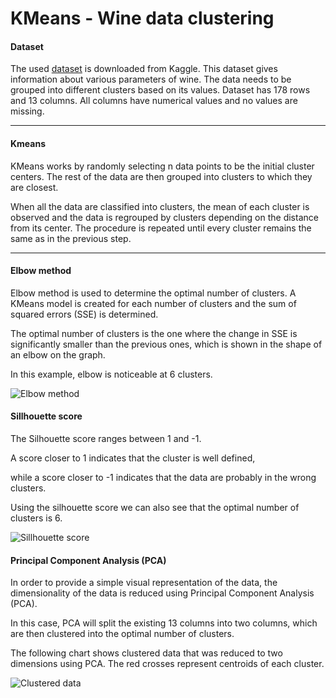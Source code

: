 # KMeans - Wine data clustering
#### Dataset
The used [dataset](https://www.kaggle.com/datasets/harrywang/wine-dataset-for-clustering) is downloaded from Kaggle. This dataset gives
information about various parameters of wine. The data needs to be grouped into different clusters based on its values.
Dataset has 178 rows and 13 columns. All columns have numerical values and no values are missing.
___
#### Kmeans
KMeans works by randomly selecting n data points to be the initial cluster centers. 
The rest of the data are then grouped into clusters to which they are closest.

When all the data are classified into clusters, the mean of each cluster
is observed and the data is regrouped by clusters depending on the distance from its center. 
The procedure is repeated until every cluster remains the same as in the previous step.
___
#### Elbow method
Elbow method is used to determine the optimal number of clusters. A KMeans model is created for each number of clusters 
and the sum of squared errors (SSE) is determined.

The optimal number of clusters is the one where the change in SSE is significantly smaller than 
the previous ones, which is shown in the shape of an elbow on the graph.

In this example, elbow is noticeable at 6 clusters.

![Elbow method](https://github.com/mato-m/kmeans-wine/assets/64593617/0aa0af44-7ab4-42c0-a677-d24686b38f38)


#### Sillhouette score

The Silhouette score ranges between 1 and -1.

A score closer to 1 indicates that the cluster is well defined,

while a score closer to -1 indicates that the data are probably in the wrong clusters.

Using the silhouette score we can also see that the optimal number of clusters is 6.

![Sillhouette score](https://github.com/mato-m/kmeans-wine/assets/64593617/b077b27a-54c3-4f9f-af1f-cc146aa9c90b)

#### Principal Component Analysis (PCA)

In order to provide a simple visual representation of the data, the dimensionality of the data is reduced using Principal Component Analysis (PCA).

In this case, PCA will split the existing 13 columns into two columns, which are then clustered into the optimal number of clusters.

The following chart shows clustered data that was reduced to two dimensions using PCA. The red crosses represent centroids of each cluster.

![Clustered data](https://github.com/mato-m/kmeans-wine/assets/64593617/cda72233-5a70-4bcd-b8d9-8e93c617da9a)

